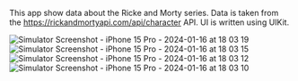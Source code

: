 This app show data about the Ricke and Morty series. Data is taken from the https://rickandmortyapi.com/api/character API. UI is written using UIKit. 

![Simulator Screenshot - iPhone 15 Pro - 2024-01-16 at 18 03 19](https://github.com/Leralubiteklery/RickAndMortyApp/assets/58272000/62d33221-0785-4eac-bfd8-4e8512105b17)
![Simulator Screenshot - iPhone 15 Pro - 2024-01-16 at 18 03 15](https://github.com/Leralubiteklery/RickAndMortyApp/assets/58272000/19f7e172-4559-40bb-afd7-37519c2267da)
![Simulator Screenshot - iPhone 15 Pro - 2024-01-16 at 18 03 12](https://github.com/Leralubiteklery/RickAndMortyApp/assets/58272000/d2b23b2d-2941-4ddc-9474-8bb1c531eefc)
![Simulator Screenshot - iPhone 15 Pro - 2024-01-16 at 18 03 10](https://github.com/Leralubiteklery/RickAndMortyApp/assets/58272000/26c94484-8842-4edc-b57a-295b10cc80b8)
